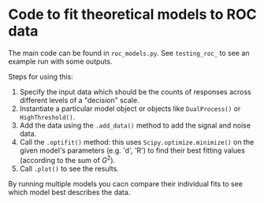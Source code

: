 # Code to fit theoretical models to ROC data

The main code can be found in `roc_models.py`. See `testing_roc_` to see an example run with some outputs.

Steps for using this:
1. Specify the input data which should be the counts of responses across different levels of a "decision" scale. 
2. Instantiate a particular model object or objects like `DualProcess()` or `HighThreshold()`. 
3. Add the data using the `.add_data()` method to add the signal and noise data.
4. Call the `.optifit()` method: this uses `Scipy.optimize.minimize()` on the given model's parameters (e.g. 'd', 'R') to find their best fitting values (according to the sum of $G^2$).
5. Call `.plot()` to see the results.

By running multiple models you cacn compare their individual fits to see which model best describes the data. 
